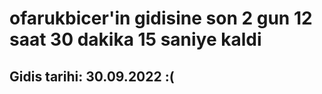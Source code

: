 # ofarukbicer'in gidisine son 2 gun 12 saat 30 dakika 15 saniye kaldi

## Gidis tarihi: 30.09.2022 :(